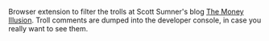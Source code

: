 Browser extension to filter the trolls at Scott Sumner's blog [The Money Illusion](https://www.themoneyillusion.com/). Troll comments are dumped into the developer console, in case you really want to see them.
